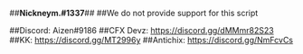 ##__Nickneym.#1337__##
##We do not provide support for this script

##Discord: Aizen#9186
##CFX Devz: https://discord.gg/dMMmr82S23
##KK: https://discord.gg/MT2996y
##Antichix: https://discord.gg/NmFcvCs

